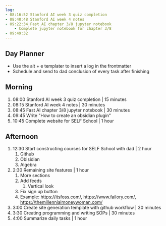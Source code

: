 ```yaml
---
log: 
- 08:16:52 Stanford AI week 3 quiz completion
- 08:40:48 Stanford AI week 4 notes
- 09:22:34 Fast AI chapter 3/8 jupyter notebook
	- Complete jupyter notebook for chapter 3/8
- 09:49:32 
---
```


## Day Planner
- Use the alt + e templater to insert a log in the frontmatter
- Schedule and send to dad conclusion of every task after finishing

## Morning
1. 08:00 Stanford AI week 3 quiz completion | 15 minutes
2. 08:15 Stanford AI week 4 notes | 30 minutes
3. 08:45 Fast AI chapter 3/8 jupyter notebook | 30 minutes
4. 09:45 Write "How to create an obsidian plugin"
5. 10:45 Complete website for SELF School | 1 hour

## Afternoon
1. 12:30 Start constructing courses for SELF School with dad | 2 hour
	1. Github
	2. Obisidian
	3. Algebra
2. 2:30 Remaining site features | 1 hour
	1. More sections
	2. Add feeds
		1. Vertical look
	3. Fix sign up button
	4. Example: https://itsfoss.com/, https://www.failory.com/, https://themillennialmoneywoman.com/
3. 3:00 Create site generation template with github workflow | 30 minutes
4. 3:30 Creating programming and writing SOPs | 30 minutes
5. 4:00 Summarize daily tasks | 1 hour
